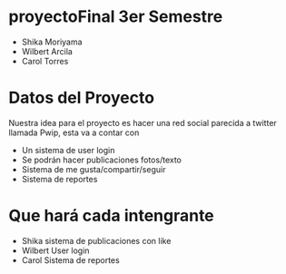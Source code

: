 # proyectoFinal 3er Semestre
  - Shika Moriyama
  - Wilbert Arcila
  - Carol Torres
# Datos del Proyecto
Nuestra idea para el proyecto es hacer una red social parecida a twitter llamada Pwip, esta va a contar con
  - Un sistema de user login
  - Se podrán hacer publicaciones fotos/texto
  - Sistema de me gusta/compartir/seguir
  - Sistema de reportes
# Que hará cada intengrante
  - Shika sistema de publicaciones con like
  - Wilbert User login
  - Carol Sistema de reportes
